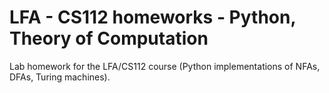 # LFA - CS112 homeworks - Python, Theory of Computation

Lab homework for the LFA/CS112 course (Python implementations of NFAs, DFAs, Turing machines).

